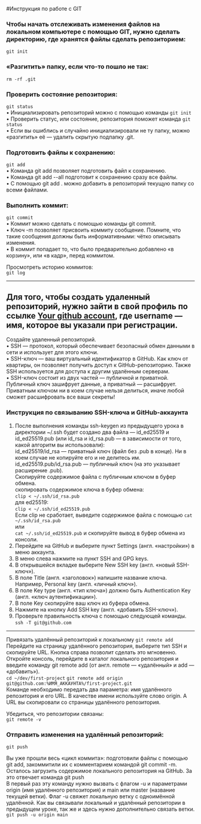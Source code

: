 #Инструкция по работе с GIT  
### Чтобы начать отслеживать изменения файлов на локальном компьютере с помощью GIT, нужно сделать директорию, где хранятся файлы сделать репозиторием:  
`git init`  
### «Разгитить» папку, если что-то пошло не так:  
`rm -rf .git`  
### Проверить состояние репозитория:  
`git status`  
• Инициализировать репозиторий можно с помощью команды `git init`  
• Проверить статус, или состояние, репозитория поможет команда `git status`  
• Если вы ошиблись и случайно инициализировали не ту папку, можно «разгитить» её — удалить скрытую подпапку .git.  

### Подготовить файлы к сохранению:  
`git add`  
• Команда git add позволяет подготовить файл к сохранению.  
• Команда git add --all подготовит к сохранению сразу все файлы.  
• С помощью git add . можно добавить в репозиторий текущую папку со всеми файлами.  

### Выполнить коммит:  
`git commit`  
• Коммит можно сделать с помощью команды git commit.  
• Ключ -m позволяет присвоить коммиту сообщение. Помните, что такие сообщения должны быть информативными: чётко описывать изменения.  
• В коммит попадает то, что было предварительно добавлено «в корзину», или «в кадр», перед коммитом.  

Просмотреть историю коммитов:  
`git log`  

---

## Для того, чтобы создать удаленный репозиторий, нужно зайти в свой профиль по ссылке [Your github account](https://github.com/username), где username — имя, которое вы указали при регистрации.  
Создайте удаленный репозиторий.  
• SSH — протокол, который обеспечивает безопасный обмен данными в сети и использует для этого ключи.  
• SSH-ключ — ваш виртуальный идентификатор в GitHub. Как ключ от квартиры, он позволяет получить доступ к GitHub-репозиторию. Также SSH используется для доступа к другим удалённым серверам.   
• SSH-ключ состоит из двух частей — публичной и приватной. Публичный ключ зашифрует данные, а приватный — расшифрует. Приватным ключом ни в коем случае нельзя делиться, иначе любой сможет расшифровать все ваши секреты!  
### Инструкция по связыванию SSH-ключа и GitHub-аккаунта  
1. После выполнения команды ssh-keygen из предыдущего урока в директории ~/.ssh будет создано два файла — id_ed25519 и id_ed25519.pub (или id_rsa и id_rsa.pub — в зависимости от того, какой алгоритм вы использовали):  
 id_ed25519/id_rsa — приватный ключ (файл без .pub в конце). Ни в коем случае не копируйте его и не делитесь им.  
 id_ed25519.pub/id_rsa.pub — публичный ключ (на это указывает расширение .pub).  
 Скопируйте содержимое файла с публичным ключом в буфер обмена.  
 скопировать содержимое ключа в буфер обмена:  
 `clip < ~/.ssh/id_rsa.pub`  
 для ed25519:  
 `clip < ~/.ssh/id_ed25519.pub`  
 Если clip не сработает, выведите содержимое файла с помощью 
 `cat ~/.ssh/id_rsa.pub`  
 или  
 `cat ~/.ssh/id_ed25519.pub` и скопируйте вывод в буфер обмена из консоли.  
2. Перейдите на GitHub и выберите пункт Settings (англ. «настройки») в меню аккаунта.  
3. В меню слева нажмите на пункт SSH and GPG keys.  
4. В открывшейся вкладке выберите New SSH key (англ. «новый SSH-ключ»).  
5. В поле Title (англ. «заголовок») напишите название ключа. Например, Personal key (англ. «личный ключ»).  
6. В поле Key type (англ. «тип ключа») должно быть Authentication Key (англ. «ключ аутентификации»).  
7. В поле Key скопируйте ваш ключ из буфера обмена.  
8. Нажмите на кнопку Add SSH key (англ. «добавить SSH-ключ»).  
9. Проверьте правильность ключа с помощью следующей команды.  
`ssh -T git@github.com`  

---

Привязать удалённый репозиторий к локальному
`git remote add`  
Перейдите на страницу удалённого репозитория, выберите тип SSH и скопируйте URL. Кнопка справа позволит сделать это мгновенно.  
Откройте консоль, перейдите в каталог локального репозитория и введите команду git remote add (от англ. remote — «удалённый» и add — «добавить»).  
`cd ~/dev/first-project` 
`git remote add origin git@github.com:%ИМЯ_АККАУНТА%/first-project.git`  
Команде необходимо передать два параметра: имя удалённого репозитория и его URL. В качестве имени используйте слово origin. А URL вы скопировали со страницы удалённого репозитория. 
 
Убедиться, что репозитории связаны:  
`git remote -v`  

### Отправить изменения на удалённый репозиторий:  
`git push`  

Вы уже прошли весь «цикл коммита»: подготовили файлы с помощью git add, закоммитили их с комментарием командой git commit -m. Осталось загрузить содержимое локального репозитория на GitHub. За это отвечает команда git push  
В первый раз эту команду нужно вызвать с флагом -u и параметрами origin (имя удалённого репозитория) и main или master (название текущей ветки). Флаг -u свяжет локальную ветку с одноимённой удалённой. Как вы связывали локальный и удалённый репозитории в предыдущем уроке, так же и здесь нужно дополнительно связать ветки.  
`git push -u origin main`  
